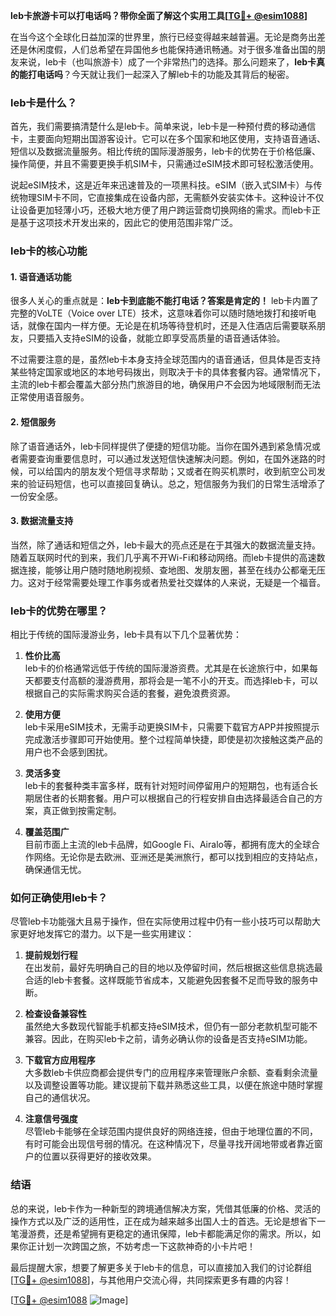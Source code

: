 **leb卡旅游卡可以打电话吗？带你全面了解这个实用工具[[TG💪+ @esim1088](https://t.me/s/esim1088)]**

在当今这个全球化日益加深的世界里，旅行已经变得越来越普遍。无论是商务出差还是休闲度假，人们总希望在异国他乡也能保持通讯畅通。对于很多准备出国的朋友来说，leb卡（也叫旅游卡）成了一个非常热门的选择。那么问题来了，**leb卡真的能打电话吗**？今天就让我们一起深入了解leb卡的功能及其背后的秘密。

### leb卡是什么？

首先，我们需要搞清楚什么是leb卡。简单来说，leb卡是一种预付费的移动通信卡，主要面向短期出国游客设计。它可以在多个国家和地区使用，支持语音通话、短信以及数据流量服务。相比传统的国际漫游服务，leb卡的优势在于价格低廉、操作简便，并且不需要更换手机SIM卡，只需通过eSIM技术即可轻松激活使用。

说起eSIM技术，这是近年来迅速普及的一项黑科技。eSIM（嵌入式SIM卡）与传统物理SIM卡不同，它直接集成在设备内部，无需额外安装实体卡。这种设计不仅让设备更加轻薄小巧，还极大地方便了用户跨运营商切换网络的需求。而leb卡正是基于这项技术开发出来的，因此它的使用范围非常广泛。

### leb卡的核心功能

#### 1. 语音通话功能
很多人关心的重点就是：**leb卡到底能不能打电话？答案是肯定的！** leb卡内置了完整的VoLTE（Voice over LTE）技术，这意味着你可以随时随地拨打和接听电话，就像在国内一样方便。无论是在机场等待登机时，还是入住酒店后需要联系朋友，只要插入支持eSIM的设备，就能立即享受高质量的语音通话体验。

不过需要注意的是，虽然leb卡本身支持全球范围内的语音通话，但具体是否支持某些特定国家或地区的本地号码拨出，则取决于卡的具体套餐内容。通常情况下，主流的leb卡都会覆盖大部分热门旅游目的地，确保用户不会因为地域限制而无法正常使用语音服务。

#### 2. 短信服务
除了语音通话外，leb卡同样提供了便捷的短信功能。当你在国外遇到紧急情况或者需要查询重要信息时，可以通过发送短信快速解决问题。例如，在国外迷路的时候，可以给国内的朋友发个短信寻求帮助；又或者在购买机票时，收到航空公司发来的验证码短信，也可以直接回复确认。总之，短信服务为我们的日常生活增添了一份安全感。

#### 3. 数据流量支持
当然，除了通话和短信之外，leb卡最大的亮点还是在于其强大的数据流量支持。随着互联网时代的到来，我们几乎离不开Wi-Fi和移动网络。而leb卡提供的高速数据连接，能够让用户随时随地刷视频、查地图、发朋友圈，甚至在线办公都毫无压力。这对于经常需要处理工作事务或者热爱社交媒体的人来说，无疑是一个福音。

### leb卡的优势在哪里？

相比于传统的国际漫游业务，leb卡具有以下几个显著优势：

1. **性价比高**  
   leb卡的价格通常远低于传统的国际漫游资费。尤其是在长途旅行中，如果每天都要支付高额的漫游费用，那将会是一笔不小的开支。而选择leb卡，可以根据自己的实际需求购买合适的套餐，避免浪费资源。

2. **使用方便**  
   leb卡采用eSIM技术，无需手动更换SIM卡，只需要下载官方APP并按照提示完成激活步骤即可开始使用。整个过程简单快捷，即使是初次接触这类产品的用户也不会感到困扰。

3. **灵活多变**  
   leb卡的套餐种类丰富多样，既有针对短时间停留用户的短期包，也有适合长期居住者的长期套餐。用户可以根据自己的行程安排自由选择最适合自己的方案，真正做到按需定制。

4. **覆盖范围广**  
   目前市面上主流的leb卡品牌，如Google Fi、Airalo等，都拥有庞大的全球合作网络。无论你是去欧洲、亚洲还是美洲旅行，都可以找到相应的支持站点，确保通信无忧。

### 如何正确使用leb卡？

尽管leb卡功能强大且易于操作，但在实际使用过程中仍有一些小技巧可以帮助大家更好地发挥它的潜力。以下是一些实用建议：

1. **提前规划行程**  
   在出发前，最好先明确自己的目的地以及停留时间，然后根据这些信息挑选最合适的leb卡套餐。这样既能节省成本，又能避免因套餐不足而导致的服务中断。

2. **检查设备兼容性**  
   虽然绝大多数现代智能手机都支持eSIM技术，但仍有一部分老款机型可能不兼容。因此，在购买leb卡之前，请务必确认你的设备是否支持eSIM功能。

3. **下载官方应用程序**  
   大多数leb卡供应商都会提供专门的应用程序来管理账户余额、查看剩余流量以及调整设置等功能。建议提前下载并熟悉这些工具，以便在旅途中随时掌握自己的通信状况。

4. **注意信号强度**  
   尽管leb卡能够在全球范围内提供良好的网络连接，但由于地理位置的不同，有时可能会出现信号弱的情况。在这种情况下，尽量寻找开阔地带或者靠近窗户的位置以获得更好的接收效果。

### 结语

总的来说，leb卡作为一种新型的跨境通信解决方案，凭借其低廉的价格、灵活的操作方式以及广泛的适用性，正在成为越来越多出国人士的首选。无论是想省下一笔漫游费，还是希望拥有更稳定的通讯保障，leb卡都能满足你的需求。所以，如果你正计划一次跨国之旅，不妨考虑一下这款神奇的小卡片吧！

最后提醒大家，想要了解更多关于leb卡的信息，可以直接加入我们的讨论群组[[TG💪+ @esim1088](https://t.me/s/esim1088)]，与其他用户交流心得，共同探索更多有趣的内容！

[[TG💪+ @esim1088](https://t.me/s/esim1088) ![Image](https://i.postimg.cc/4NQfJmqS/Snipaste-2025-05-13-00-14-12.png)]